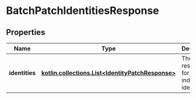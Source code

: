 
# BatchPatchIdentitiesResponse

## Properties
| Name | Type | Description | Notes |
| ------------ | ------------- | ------------- | ------------- |
| **identities** | [**kotlin.collections.List&lt;IdentityPatchResponse&gt;**](IdentityPatchResponse.md) | The patch responses for the individual identities. |  [optional] |



